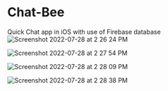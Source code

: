 # Chat-Bee
Quick Chat app in iOS with use of Firebase database 
![Screenshot 2022-07-28 at 2 26 24 PM](https://user-images.githubusercontent.com/46606790/181611576-8c8c7510-0eba-4de8-83fd-a323ec058080.png) 

![Screenshot 2022-07-28 at 2 27 54 PM](https://user-images.githubusercontent.com/46606790/181611599-6bde0fa8-bd93-4e25-a90a-7e3221673d8d.png)

![Screenshot 2022-07-28 at 2 28 09 PM](https://user-images.githubusercontent.com/46606790/181611677-bdbd5073-3f78-4d2e-8167-b3bb1b9242e0.png)

![Screenshot 2022-07-28 at 2 28 38 PM](https://user-images.githubusercontent.com/46606790/181611706-1f726915-2997-427f-8311-526313e122dc.png)
